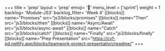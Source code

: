 +++
title = 'prep'
layout = 'prep'
emoji= '📝'
menu_level = ['sprint']
weight = 1
backlog= 'Module-JS3'
backlog_filter= 'Week 4'
[[blocks]]
name="Promises"
src="js3/blocks/promises"
[[blocks]]
name="Then"
src="js3/blocks/then"
[[blocks]]
name="Async/Await"
src="js3/blocks/async-await"
[[blocks]]
name="Catch"
src="js3/blocks/catch"
[[blocks]]
name="Finally"
src="js3/blocks/finally"
[[blocks]]
name="Prep Presentation"
src="https://cyf-pd.netlify.app/blocks/teamwork-project-presentation/readme/"
+++
